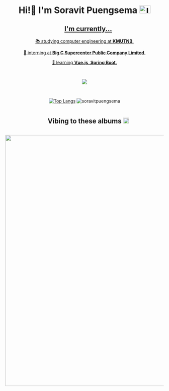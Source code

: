 <h1 align="center">Hi!👋    I'm Soravit Puengsema 
	<a href="https://www.linkedin.com/in/soravit-puengsema/" target="blank" />
	<img src="https://raw.githubusercontent.com/rahuldkjain/github-profile-readme-generator/master/src/images/icons/Social/linked-in-alt.svg" alt="linkedin" height="25" width="35" />
</h1>
<div id="user-content-toc" align="center">
  <ul>
    <summary><h2>I'm currently...</h2></summary>
  </ul>
</div>
<p align="center" >
	📚 studying computer engineering at <b>KMUTNB</b>.
</p>
<p align="center" >
	💼 interning at <b>Big C Supercenter Public Company Limited</b>.
</p>
<p align="center" >
	🌱 learning <b>Vue.js, Spring Boot</b>.
</p>


<br>

<p align="center">
  <a href="https://skillicons.dev">
    <img src="https://skillicons.dev/icons?i=js,java,py,react,vue,processing,nodejs,spring,express,firebase,postgres,mysql,mongodb,postman,figma" />
  </a>
</p>

<br>

<div align="center"> 
	
<!-- [![Anurag's GitHub stats](https://github-readme-stats.vercel.app/api?username=soravitpuengsema&theme=github_dark&show_icons=true&hide=issues)](https://github.com/anuraghazra/github-readme-stats)-->
[![Top Langs](https://github-readme-stats.vercel.app/api/top-langs/?username=soravitpuengsema&theme=github_dark&langs_count=3)](https://github.com/anuraghazra/github-readme-stats)
<img src="https://github-readme-streak-stats.herokuapp.com/?user=soravitpuengsema&theme=github-dark-blue" alt="soravitpuengsema" />

</div>

<div id="user-content-toc" align="center">
<!--   <ul>
    <summary>
	<h2 style="display: inline-block;">
		My most played albums on Spotify   
		<a href="https://open.spotify.com/user/cklixag9xakd9l4bw8mecoy36" target="blank" />
		<img src="https://upload.wikimedia.org/wikipedia/commons/thumb/1/19/Spotify_logo_without_text.svg/1024px-Spotify_logo_without_text.svg.png" alt="spotify" height="15" width="15" />
	</h2>
    </summary>
  </ul> -->
	<ul>
    		<summary>
			<h2 style="display: inline-block;">
		Vibing to these albums
			<a href="https://open.spotify.com/user/cklixag9xakd9l4bw8mecoy36" target="blank" />
			<img src="https://upload.wikimedia.org/wikipedia/commons/thumb/1/19/Spotify_logo_without_text.svg/1024px-Spotify_logo_without_text.svg.png" alt="spotify" height="18" width="18" />
			</h2>
    		</summary>
  	</ul>
</div>
<!-- <table align="center">
  	<tbody>
    		<tr>
      			<td><a href="https://natemoo-re-fork.vercel.app/top-albums?i=1&open"><img src="https://natemoo-re-fork.vercel.app/top-albums?i=1" width="540" height="64"></a></td>
			<td><a href="https://natemoo-re-fork.vercel.app/top-albums?i=6&open"><img src="https://natemoo-re-fork.vercel.app/top-albums?i=6" width="540" height="64"></a></td>
    		</tr>
    		<tr></tr>
    		<tr>
      			<td><a href="https://natemoo-re-fork.vercel.app/top-albums?i=2&open"><img src="https://natemoo-re-fork.vercel.app/top-albums?i=2" width="540" height="64"></a></td>
			<td><a href="https://natemoo-re-fork.vercel.app/top-albums?i=7&open"><img src="https://natemoo-re-fork.vercel.app/top-albums?i=7" width="540" height="64"></a></td>
    		</tr>
    		<tr></tr>
    		<tr>
      			<td><a href="https://natemoo-re-fork.vercel.app/top-albums?i=3&open"><img src="https://natemoo-re-fork.vercel.app/top-albums?i=3" width="540" height="64"></a></td>
			<td><a href="https://natemoo-re-fork.vercel.app/top-albums?i=8&open"><img src="https://natemoo-re-fork.vercel.app/top-albums?i=8" width="540" height="64"></a></td>
    		</tr>
		<tr></tr>
    		<tr>
      			<td><a href="https://natemoo-re-fork.vercel.app/top-albums?i=4&open"><img src="https://natemoo-re-fork.vercel.app/top-albums?i=4" width="540" height="64"></a></td>
			<td><a href="https://natemoo-re-fork.vercel.app/top-albums?i=9&open"><img src="https://natemoo-re-fork.vercel.app/top-albums?i=9" width="540" height="64"></a></td>
    		</tr>
		<tr></tr>
    		<tr>
      			<td><a href="https://natemoo-re-fork.vercel.app/top-albums?i=5&open"><img src="https://natemoo-re-fork.vercel.app/top-albums?i=5" width="540" height="64"></a></td>
			<td><a href="https://natemoo-re-fork.vercel.app/top-albums?i=10&open"><img src="https://natemoo-re-fork.vercel.app/top-albums?i=10" width="540" height="64"></a></td>
    		</tr>
	</tbody>
</table> -->
			
<div align="center">
	<a href="https://github.com/soravitpuengsema/spotify-top-albums">
	<img src="https://spotify-top-album.vercel.app/api/top-3-albums" width="800">
</div>
